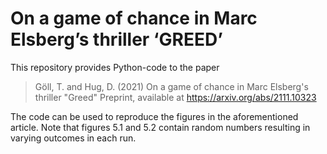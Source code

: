 # On a game of chance in Marc Elsberg’s thriller ‘GREED’

This repository provides Python-code to the paper 

> Göll, T. and Hug, D. (2021)
> On a game of chance in Marc Elsberg's thriller "Greed"
> Preprint, available at https://arxiv.org/abs/2111.10323

The code can be used to reproduce the figures in the aforementioned article. Note that figures 5.1 and 5.2 contain random numbers resulting in varying outcomes in each run.
 
